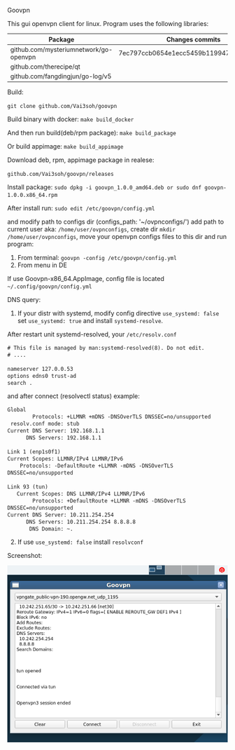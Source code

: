 Goovpn

This gui openvpn client for linux.
Program uses the following libraries:

| Package                                   | Changes commits 
| ----------------------------------------- | ----------------------------------------
| github.com/mysteriumnetwork/go-openvpn    | 7ec797ccb0654e1ecc5459b1199471afcf2e9554
| github.com/therecipe/qt                   |
| github.com/fangdingjun/go-log/v5          |

Build:

```git clone github.com/Vai3soh/goovpn```

Build binary with docker:
```make build_docker```

And then run build(deb/rpm package):
```make build_package```

Or build appimage:
```make build_appimage```

Download deb, rpm, appimage package in realese:

```github.com/Vai3soh/goovpn/releases```

Install package:
```sudo dpkg -i goovpn_1.0.0_amd64.deb or sudo dnf goovpn-1.0.0.x86_64.rpm```

After install run:
```sudo edit /etc/goovpn/config.yml```

and modify path to configs dir (configs_path: '~/ovpnconfigs/')
add path to current user aka: ```/home/user/ovpnconfigs```,
create dir ```mkdir /home/user/ovpnconfigs```,
move your openvpn configs files to this dir and run program:

1. From terminal: ```goovpn -config /etc/goovpn/config.yml```
2. From menu in DE 

If use Goovpn-x86_64.AppImage, config file is located ```~/.config/goovpn/config.yml```

DNS query:
1. If your distr with systemd, modify config directive ```use_systemd: false``` set ```use_systemd: true``` and install ```systemd-resolve```.

After restart unit systemd-resolved, your ```/etc/resolv.conf```
```
# This file is managed by man:systemd-resolved(8). Do not edit.
# ....

nameserver 127.0.0.53
options edns0 trust-ad
search .
```
and after connect (resolvectl status) example:
 ```resolvectl status
Global
         Protocols: +LLMNR +mDNS -DNSOverTLS DNSSEC=no/unsupported
  resolv.conf mode: stub
Current DNS Server: 192.168.1.1
       DNS Servers: 192.168.1.1

Link 1 (enp1s0f1)
Current Scopes: LLMNR/IPv4 LLMNR/IPv6
     Protocols: -DefaultRoute +LLMNR -mDNS -DNSOverTLS DNSSEC=no/unsupported

Link 93 (tun)
    Current Scopes: DNS LLMNR/IPv4 LLMNR/IPv6
         Protocols: +DefaultRoute +LLMNR -mDNS -DNSOverTLS DNSSEC=no/unsupported
Current DNS Server: 10.211.254.254
       DNS Servers: 10.211.254.254 8.8.8.8
        DNS Domain: ~.
```
2. If use ```use_systemd: false``` install ```resolvconf```

Screenshot:


![Data_Label](https://raw.githubusercontent.com/Vai3soh/goovpn/master/goovpn_screen.png)


